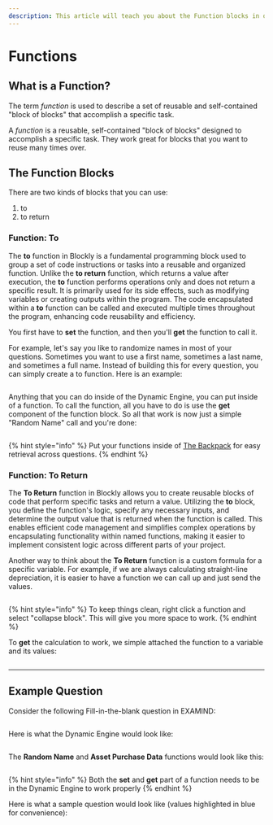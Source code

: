 ```yaml
---
description: This article will teach you about the Function blocks in our Dynamic Engine.
---
```


# Functions

## What is a Function?

The term _function_ is used to describe a set of reusable and self-contained "block of blocks" that accomplish a specific task.

A _function_ is a reusable, self-contained "block of blocks" designed to accomplish a specific task. They work great for blocks that you want to reuse many times over.

## The Function Blocks

There are two kinds of blocks that you can use:

1. to
2. to return

### Function: To

The **to** function in Blockly is a fundamental programming block used to group a set of code instructions or tasks into a reusable and organized function. Unlike the **to return** function, which returns a value after execution, the **to** function performs operations only and does not return a specific result. It is primarily used for its side effects, such as modifying variables or creating outputs within the program. The code encapsulated within a **to** function can be called and executed multiple times throughout the program, enhancing code reusability and efficiency.

You first have to **set** the function, and then you'll **get** the function to call it.

For example, let's say you like to randomize names in most of your questions. Sometimes you want to use a first name, sometimes a last name, and sometimes a full name. Instead of building this for every question, you can simply create a to function. Here is an example:

<figure><img src="../../../.gitbook/assets/Screenshot 2024-12-06 at 3.45.39 PM.png" alt=""><figcaption></figcaption></figure>

Anything that you can do inside of the Dynamic Engine, you can put inside of a function. To call the function, all you have to do is use the **get** component of the function block. So all that work is now just a simple "Random Name" call and you're done:

<figure><img src="../../../.gitbook/assets/Screenshot 2024-12-06 at 3.53.14 PM.png" alt=""><figcaption></figcaption></figure>

{% hint style="info" %}
Put your functions inside of [The Backpack](the-backpack.md) for easy retrieval across questions.
{% endhint %}

### Function: To Return

The **To Return** function in Blockly allows you to create reusable blocks of code that perform specific tasks and return a value. Utilizing the **to** block, you define the function's logic, specify any necessary inputs, and determine the output value that is returned when the function is called. This enables efficient code management and simplifies complex operations by encapsulating functionality within named functions, making it easier to implement consistent logic across different parts of your project.

Another way to think about the **To Return** function is a custom formula for a specific variable. For example, if we are always calculating straight-line depreciation, it is easier to have a function we can call up and just send the values.

<figure><img src="../../../.gitbook/assets/Screenshot 2024-12-06 at 4.03.56 PM.png" alt=""><figcaption></figcaption></figure>

{% hint style="info" %}
To keep things clean, right click a function and select "collapse block". This will give you more space to work.
{% endhint %}

To **get** the calculation to work, we simple attached the function to a variable and its values:

<figure><img src="../../../.gitbook/assets/Screenshot 2024-12-06 at 4.04.46 PM.png" alt=""><figcaption></figcaption></figure>

***

## Example Question

Consider the following Fill-in-the-blank question in EXAMIND:

<figure><img src="../../../.gitbook/assets/Screenshot 2024-12-06 at 4.17.36 PM.png" alt=""><figcaption></figcaption></figure>

Here is what the Dynamic Engine would look like:

<figure><img src="../../../.gitbook/assets/Screenshot 2024-12-06 at 4.17.52 PM.png" alt=""><figcaption></figcaption></figure>

The **Random Name** and **Asset Purchase Data** functions would look like this:

<figure><img src="../../../.gitbook/assets/Screenshot 2024-12-06 at 4.20.22 PM.png" alt=""><figcaption></figcaption></figure>

{% hint style="info" %}
Both the **set** and **get** part of a function needs to be in the Dynamic Engine to work properly
{% endhint %}

Here is what a sample question would look like (values highlighted in blue for convenience):

<figure><img src="../../../.gitbook/assets/Screenshot 2024-12-06 at 4.17.26 PM.png" alt=""><figcaption></figcaption></figure>
